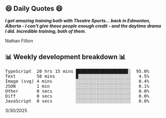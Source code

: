## 😄 Daily Quotes 😄

_**I got amazing training both with Theatre Sports... back in Edmonton, Alberta - I can't give those people enough credit - and the daytime drama I did. Incredible training, both of them.**_

Nathan Fillion



## 📊 Weekly development breakdown 📊

<pre>TypeScript  20 hrs 15 mins ███████████████████▉░  95.0%
Text        58 mins        ▉░░░░░░░░░░░░░░░░░░░░   4.5%
Image (svg) 4 mins         ░░░░░░░░░░░░░░░░░░░░░   0.4%
JSON        1 min          ░░░░░░░░░░░░░░░░░░░░░   0.1%
Other       0 secs         ░░░░░░░░░░░░░░░░░░░░░   0.0%
Diff        0 secs         ░░░░░░░░░░░░░░░░░░░░░   0.0%
JavaScript  0 secs         ░░░░░░░░░░░░░░░░░░░░░   0.0%</pre>

3/30/2025